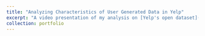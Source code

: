 ```yaml
---
title: "Analyzing Characteristics of User Generated Data in Yelp"
excerpt: "A video presentation of my analysis on [Yelp's open dataset](https://www.yelp.com/dataset). A variety of analyses are implemented in Python and ArcGIS including category analysis, network analysis, and spatial analysis.<br/><iframe width="560" height="315" src="https://www.youtube.com/embed/2woLPRKWBEw" frameborder="0" allow="accelerometer; autoplay; encrypted-media; gyroscope; picture-in-picture" allowfullscreen></iframe>"
collection: portfolio
---
```

